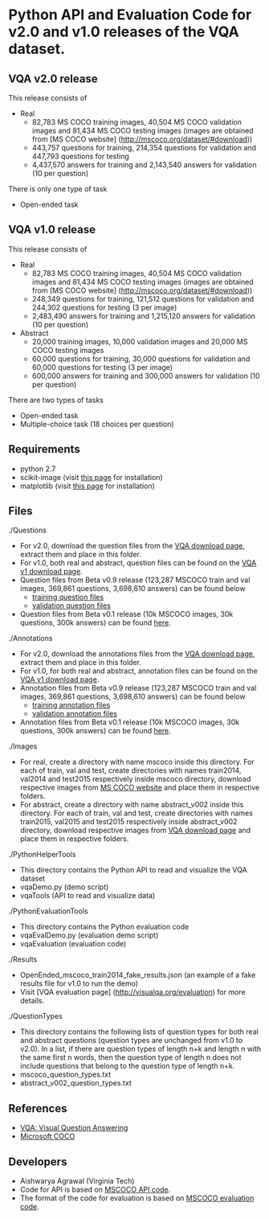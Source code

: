 Python API and Evaluation Code for v2.0 and v1.0 releases of the VQA dataset.
===================
## VQA v2.0 release ##
This release consists of
- Real 
	- 82,783 MS COCO training images, 40,504 MS COCO validation images and 81,434 MS COCO testing images (images are obtained from [MS COCO website] (http://mscoco.org/dataset/#download))
	- 443,757 questions for training, 214,354 questions for validation and 447,793 questions for testing
	- 4,437,570 answers for training and 2,143,540 answers for validation (10 per question)

There is only one type of task
- Open-ended task

## VQA v1.0 release ##
This release consists of
- Real 
	- 82,783 MS COCO training images, 40,504 MS COCO validation images and 81,434 MS COCO testing images (images are obtained from [MS COCO website] (http://mscoco.org/dataset/#download))
	- 248,349 questions for training, 121,512 questions for validation and 244,302 questions for testing (3 per image)
	- 2,483,490 answers for training and 1,215,120 answers for validation (10 per question)
- Abstract
	- 20,000 training images, 10,000 validation images and 20,000 MS COCO testing images
	- 60,000 questions for training, 30,000 questions for validation and 60,000 questions for testing (3 per image)
	- 600,000 answers for training and 300,000 answers for validation (10 per question)

There are two types of tasks
- Open-ended task
- Multiple-choice task (18 choices per question)

## Requirements ##
- python 2.7
- scikit-image (visit [this page](http://scikit-image.org/docs/dev/install.html) for installation)
- matplotlib (visit [this page](http://matplotlib.org/users/installing.html) for installation)

## Files ##
./Questions
- For v2.0, download the question files from the [VQA download page](http://www.visualqa.org/download.html), extract them and place in this folder.
- For v1.0, both real and abstract, question files can be found on the [VQA v1 download page](http://www.visualqa.org/vqa_v1_download.html).
- Question files from Beta v0.9 release (123,287 MSCOCO train and val images, 369,861 questions, 3,698,610 answers) can be found below
	- [training question files](http://visualqa.org/data/mscoco/prev_rel/Beta_v0.9/Questions_Train_mscoco.zip)
	- [validation question files](http://visualqa.org/data/mscoco/prev_rel/Beta_v0.9/Questions_Val_mscoco.zip)
- Question files from Beta v0.1 release (10k MSCOCO images, 30k questions, 300k answers) can be found [here](http://visualqa.org/data/mscoco/prev_rel/Beta_v0.1/Questions_Train_mscoco.zip).

./Annotations
- For v2.0, download the annotations files from the [VQA download page](http://www.visualqa.org/download.html), extract them and place in this folder.
- For v1.0, for both real and abstract, annotation files can be found on the [VQA v1 download page](http://www.visualqa.org/vqa_v1_download.html).
- Annotation files from Beta v0.9 release (123,287 MSCOCO train and val images, 369,861 questions, 3,698,610 answers) can be found below
	- [training annotation files](http://visualqa.org/data/mscoco/prev_rel/Beta_v0.9/Annotations_Train_mscoco.zip)
	- [validation annotation files](http://visualqa.org/data/mscoco/prev_rel/Beta_v0.9/Annotations_Val_mscoco.zip)
- Annotation files from Beta v0.1 release (10k MSCOCO images, 30k questions, 300k answers) can be found [here](http://visualqa.org/data/mscoco/prev_rel/Beta_v0.1/Annotations_Train_mscoco.zip).

./Images
- For real, create a directory with name mscoco inside this directory. For each of train, val and test, create directories with names train2014, val2014 and test2015 respectively inside mscoco directory, download respective images from [MS COCO website](http://mscoco.org/dataset/#download) and place them in respective folders.
- For abstract, create a directory with name abstract_v002 inside this directory. For each of train, val and test, create directories with names train2015, val2015 and test2015 respectively inside abstract_v002 directory, download respective images from [VQA download page](http://www.visualqa.org/download.html) and place them in respective folders.

./PythonHelperTools
- This directory contains the Python API to read and visualize the VQA dataset
- vqaDemo.py (demo script)
- vqaTools (API to read and visualize data)

./PythonEvaluationTools
- This directory contains the Python evaluation code
- vqaEvalDemo.py (evaluation demo script)
- vqaEvaluation (evaluation code)

./Results
- OpenEnded_mscoco_train2014_fake_results.json (an example of a fake results file for v1.0 to run the demo)
- Visit [VQA evaluation page] (http://visualqa.org/evaluation) for more details.

./QuestionTypes
- This directory contains the following lists of question types for both real and abstract questions (question types are unchanged from v1.0 to v2.0). In a list, if there are question types of length n+k and length n with the same first n words, then the question type of length n does not include questions that belong to the question type of length n+k.
- mscoco_question_types.txt
- abstract_v002_question_types.txt

## References ##
- [VQA: Visual Question Answering](http://visualqa.org/)
- [Microsoft COCO](http://mscoco.org/)

## Developers ##
- Aishwarya Agrawal (Virginia Tech)
- Code for API is based on [MSCOCO API code](https://github.com/pdollar/coco).
- The format of the code for evaluation is based on [MSCOCO evaluation code](https://github.com/tylin/coco-caption).
